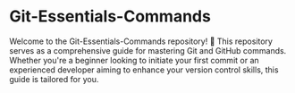# Git-Essentials-Commands
Welcome to the Git-Essentials-Commands repository! 🚀  This repository serves as a comprehensive guide for mastering Git and GitHub commands. Whether you're a beginner looking to initiate your first commit or an experienced developer aiming to enhance your version control skills, this guide is tailored for you.

